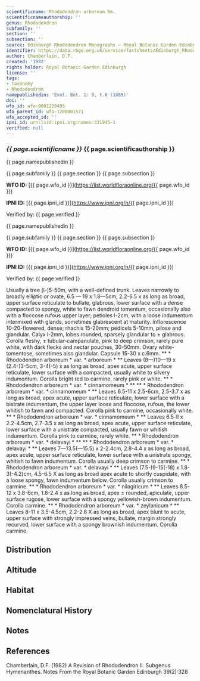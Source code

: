 ```yaml
---
scientificname: Rhododendron arboreum Sm.
scientificnameauthorship: ''
genus: Rhododendron
subfamily: ''
section: ''
subsection: ''
source: Edinburgh Rhododendron Monographs – Royal Botanic Garden Edinburgh
identifier: https://data.rbge.org.uk/service/factsheets/Edinburgh_Rhododendron_Monographs.xhtml
author: Chamberlain, D.F.
created: '1982'
rights holder: Royal Botanic Garden Edinburgh
license: ''
tags:
- taxonomy
- Rhododendron
namepublishedin: 'Exot. Bot. 1: 9, t.6 (1805)'
doi: ''
wfo_id: wfo-0001229495
wfo_parent_id: wfo-1200001571
wfo_accepted_id: ''
ipni_id: urn:lsid:ipni.org:names:331945-1
verified: null
---
```

### _{{ page.scientificname }}_ {{ page.scientificauthorship }}
 {{ page.namepublishedin }}

{{ page.subfamily }} {{ page.section }} {{ page.subsection }}

**WFO ID:** [{{ page.wfo_id }}](https://list.worldfloraonline.org/{{ page.wfo_id }})

**IPNI ID:** [{{ page.ipni_id }}](https://www.ipni.org/n/{{ page.ipni_id }})

Verified by: {{ page.verified }}

 {{ page.namepublishedin }}

{{ page.subfamily }} {{ page.section }} {{ page.subsection }}

**WFO ID:** [{{ page.wfo_id }}](https://list.worldfloraonline.org/{{ page.wfo_id }})

**IPNI ID:** [{{ page.ipni_id }}](https://www.ipni.org/n/{{ page.ipni_id }})

Verified by: {{ page.verified }}



Usually a tree (l-)5-50m, with a well-defined trunk. Leaves narrowly to broadly elliptic or ovate, 6.5 — 19 x 1.8—5cm, 2.2-6.5 x as long as broad, upper surface reticulate to bullate, glabrous, lower surface with a dense compacted to spongy, white to fawn dendroid tomentum, occasionally also with a floccose rufous upper layer; petioles l-2cm, with a loose indumentum intermixed with glands, sometimes glabrescent at maturity. Inflorescence 10-20-flowered, dense; rhachis 15-20mm; pedicels 5-10mm, pilose and glandular. Calyx l-2mm, lobes rounded, sparsely glandular to ± glabrous. Corolla fleshy, ± tubular-campanulate, pink to deep crimson, rarely pure white, with dark flecks and nectar pouches, 30-50mm. Ovary white-tomentose, sometimes also glandular. Capsule 15-30 x c.6mm. ** * Rhododendron arboreum * var. * arboreum * ** Leaves (8—)10—19 x (2.4-)3-5cm, 3-4(-5) x as long as broad, apex acute, upper surface reticulate, lower surface with a compacted, usually white to silvery indumentum. Corolla bright red to carmine, rarely pink or white. ** * Rhododendron arboreum * var. * cinnamomeum * ** ** * Rhododendron arboreum * var. * cinnamomeum * ** Leaves 6.5-11 x 2.5-6cm, 2.5-3.7 x as long as broad, apex acute, upper surface reticulate, lower surface with a bistrate indumentum, the upper layer loose and floccose, rufous, the lower whitish to fawn and compacted. Corolla pink to carmine, occasionally white. ** * Rhododendron arboreum * var. * cinnamomeum * ** Leaves 6.5-ll x 2.2-4.5cm, 2.7-3.5 x as long as broad, apex acute, upper surface reticulate, lower surface with a unistrate compacted, usually fawn or whitish indumentum. Corolla pink to carmine, rarely white. ** * Rhododendron arboreum * var. * delavayi * ** ** * Rhododendron arboreum * var. * delavayi * ** Leaves 7—13.5(—15.5) x 2-2.4cm, 2.8-4.4 x as long as broad, apex acute, upper surface reticulate, lower surface with a unistrate spongy, whitish to fawn indumentum. Corolla usually deep crimson to carmine. ** * Rhododendron arboreum * var. * delavayi * ** Leaves (7.5-)9-15(-18) x 1.8-3(-4.2)cm, 4.5-6.5 X as long as broad apex acute to shortly cuspidate, with a loose spongy, fawn indumentum below. Corolla usually crimson to carmine. ** * Rhododendron arboreum * var. * nilagiricum * ** Leaves 8.5-12 x 3.8-6cm, 1.8-2.4 x as long as broad, apex ± rounded, apiculate, upper surface rugose, lower surface with a spongy yellowish-brown indumentum. Corolla carmine. ** * Rhododendron arboreum * var. * zeylanicum * ** Leaves 8-11 x 3.5-4.5cm, 2.2-2.8 X as long as broad, apex blunt to acute, upper surface with strongly impressed veins, bullate, margin strongly recurved, lower surface with a spongy brownish indumentum. Corolla carmine.

## Distribution


## Altitude


## Habitat


## Nomenclatural History

                       
## Notes


## References

Chamberlain, D.F. (1982) A Revision of Rhododendron II. Subgenus Hymenanthes. Notes From the Royal Botanic Garden Edinburgh 39(2):328
